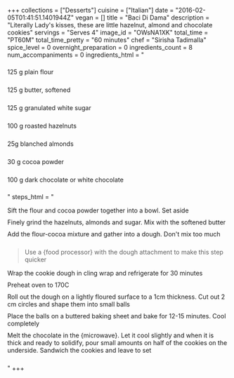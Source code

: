 +++
collections = ["Desserts"]
cuisine = ["Italian"]
date = "2016-02-05T01:41:51.1401944Z"
vegan = []
title = "Baci Di Dama"
description = "Literally Lady's kisses, these are little hazelnut, almond and chocolate cookies"
servings = "Serves 4"
image_id = "OWsNA1XK"
total_time = "PT60M"
total_time_pretty = "60 minutes"
chef = "Sirisha Tadimalla"
spice_level = 0
overnight_preparation = 0
ingredients_count = 8
num_accompaniments = 0
ingredients_html = "<ul style='padding-left: 0; list-style: none;'><li itemprop='recipeIngredient' style='margin: 8px 0px;padding: 8px 0px;'>125 g plain flour</li><li itemprop='recipeIngredient' style='margin: 8px 0px;padding: 8px 0px;'>125 g butter, softened</li><li itemprop='recipeIngredient' style='margin: 8px 0px;padding: 8px 0px;'>125 g granulated white sugar</li><li itemprop='recipeIngredient' style='margin: 8px 0px;padding: 8px 0px;'>100 g roasted hazelnuts</li><li itemprop='recipeIngredient' style='margin: 8px 0px;padding: 8px 0px;'>25g blanched almonds</li><li itemprop='recipeIngredient' style='margin: 8px 0px;padding: 8px 0px;'>30 g cocoa powder</li><li itemprop='recipeIngredient' style='margin: 8px 0px;padding: 8px 0px;'>100 g dark chocolate or white chocolate</li></ul>"
steps_html = "<ol style='list-style: none inside; padding-left: 0px;'><li style='padding-bottom: 10px;'><i class='step-track-icon fa fa-square-o'></i><span class='step-text' itemprop='recipeInstructions'>Sift the flour and cocoa powder together into a bowl. Set aside</span></li><li style='padding-bottom: 10px;'><i class='step-track-icon fa fa-square-o'></i><span class='step-text' itemprop='recipeInstructions'>Finely grind the hazelnuts, almonds and sugar. Mix with the softened butter</span></li><li style='padding-bottom: 10px;'><i class='step-track-icon fa fa-square-o'></i><span class='step-text' itemprop='recipeInstructions'>Add the flour-cocoa mixture and gather into a dough. Don't mix too much</span></li><blockquote>Use a {food processor} with the dough attachment to make this step quicker</blockquote><li style='padding-bottom: 10px;'><i class='step-track-icon fa fa-square-o'></i><span class='step-text' itemprop='recipeInstructions'>Wrap the cookie dough in cling wrap and refrigerate for 30 minutes</span></li><li style='padding-bottom: 10px;'><i class='step-track-icon fa fa-square-o'></i><span class='step-text' itemprop='recipeInstructions'>Preheat oven to 170C</span></li><li style='padding-bottom: 10px;'><i class='step-track-icon fa fa-square-o'></i><span class='step-text' itemprop='recipeInstructions'>Roll out the dough on a lightly floured surface to a 1cm thickness. Cut out 2 cm circles and shape them into small balls</span></li><li style='padding-bottom: 10px;'><i class='step-track-icon fa fa-square-o'></i><span class='step-text' itemprop='recipeInstructions'>Place the balls on a buttered baking sheet and bake for 12-15 minutes. Cool completely</span></li><li style='padding-bottom: 10px;'><i class='step-track-icon fa fa-square-o'></i><span class='step-text' itemprop='recipeInstructions'>Melt the chocolate in the {microwave}. Let it cool slightly and when it is thick and ready to solidify, pour small amounts on half of the cookies on the underside. Sandwich the cookies and leave to set</span></li></ol>"
+++
